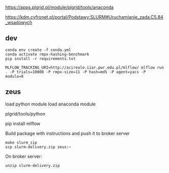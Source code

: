https://apps.plgrid.pl/module/plgrid/tools/anaconda


https://kdm.cyfronet.pl/portal/Podstawy:SLURM#Uruchamianie_zada.C5.84_wsadowych


## dev

    conda env create -f conda.yml
    conda activate rmpx-hashing-benchmark
    pip install -r requirements.txt

    MLFLOW_TRACKING_URI=http://acireale.iiar.pwr.edu.pl/mlflow/ mlflow run . -P trials=10000 -P rmpx-size=11 -P hash=md5 -P agent=yacs -P modulo=8

## zeus

load python module
load anaconda module

plgrid/tools/python

pip install mlflow

Build package with instructions and push it to broker server
    
    make slurm_zip
    scp slurm-delivery.zip zeus:~

On broker server:

    unzip slurm-delivery.zip
